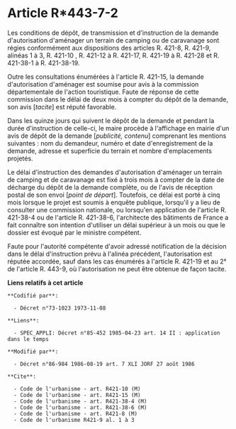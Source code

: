 # Article R*443-7-2

Les conditions de dépôt, de transmission et d'instruction de la demande d'autorisation d'aménager un terrain de camping ou de
caravanage sont régies conformément aux dispositions des articles R. 421-8, R. 421-9, alinéas 1 à 3, R. 421-10 , R. 421-12 à
R. 421-17, R. 421-19 à R. 421-28 et R. 421-38-1 à R. 421-38-19.

Outre les consultations énumérées à l'article R. 421-15, la demande d'autorisation d'aménager est soumise pour avis à la
commission départementale de l'action touristique. Faute de réponse de cette commission dans le délai de deux mois à compter
du dépôt de la demande, son avis [*tacite*] est réputé favorable.

Dans les quinze jours qui suivent le dépôt de la demande et pendant la durée d'instruction de celle-ci, le maire procède à
l'affichage en mairie d'un avis de dépôt de la demande [*publicité, contenu*] comprenant les mentions suivantes : nom du
demandeur, numéro et date d'enregistrement de la demande, adresse et superficie du terrain et nombre d'emplacements projetés.

Le délai d'instruction des demandes d'autorisation d'aménager un terrain de camping et de caravanage est fixé à trois mois à
compter de la date de décharge du dépôt de la demande complète, ou de l'avis de réception postal de son envoi [*point de
départ*]. Toutefois, ce délai est porté à cinq mois lorsque le projet est soumis à enquête publique, lorsqu'il y a lieu de
consulter une commission nationale, ou lorsqu'en application de l'article R. 421-38-4 ou de l'article R. 421-38-6,
l'architecte des bâtiments de France a fait connaître son intention d'utiliser un délai supérieur à un mois ou que le dossier
est évoqué par le ministre compétent.

Faute pour l'autorité compétente d'avoir adressé notification de la décision dans le délai d'instruction prévu à l'alinéa
précédent, l'autorisation est réputée accordée, sauf dans les cas énumérés à l'article R. 421-19 et au 2° de l'article R.
443-9, où l'autorisation ne peut être obtenue de façon tacite.

**Liens relatifs à cet article**

	**Codifié par**:

	  - Décret n°73-1023 1973-11-08

	**Liens**:

	  - SPEC_APPLI: Décret n°85-452 1985-04-23 art. 14 II : application dans le temps

	**Modifié par**:

	  - Décret n°86-984 1986-08-19 art. 7 XLI JORF 27 août 1986

	**Cite**:

	  - Code de l'urbanisme - art. R421-10 (M)
	  - Code de l'urbanisme - art. R421-15 (M)
	  - Code de l'urbanisme - art. R421-38-4 (M)
	  - Code de l'urbanisme - art. R421-38-6 (M)
	  - Code de l'urbanisme - art. R421-8 (M)
	  - Code de l'urbanisme R421-9 al. 1 à 3
